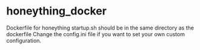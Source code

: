 # honeything_docker
Dockerfile for honeything
startup.sh should be in the same directory as the dockerfile
Change the config.ini file if you want to set your own custom configuration.

